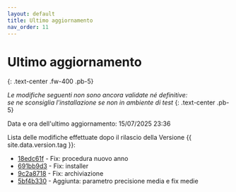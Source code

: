 ```yaml
---
layout: default
title: Ultimo aggiornamento
nav_order: 11
---
```


# Ultimo aggiornamento
{: .text-center .fw-400 .pb-5}

_Le modifiche seguenti non sono ancora validate né definitive:<br>se ne sconsiglia l'installazione se non in ambiente di test_
{: .text-center .pb-5}

Data e ora dell'ultimo aggiornamento: 15/07/2025 23:36

Lista delle modifiche effettuate dopo il rilascio della Versione {{ site.data.version.tag }}:

- [18edc61f](http://github.com/iisgiua/giuaschool/commit/18edc61f2252d7705c7fdd565ab605c937a3692c) - Fix: procedura nuovo anno
- [691bb9d3](http://github.com/iisgiua/giuaschool/commit/691bb9d317103d1932fb2ec8183b1d1bd7f98fcd) - Fix: installer
- [9c2a8718](http://github.com/iisgiua/giuaschool/commit/9c2a87182da9d0dd507e7e445dc369d7049ebbd3) - Fix: archiviazione
- [5bf4b330](http://github.com/iisgiua/giuaschool/commit/5bf4b3304c00651842827edac3fa6502b56286d6) - Aggiunta: parametro precisione media e fix medie

